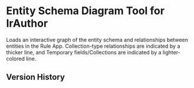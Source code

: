 # Entity Schema Diagram Tool for IrAuthor
Loads an interactive graph of the entity schema and relationships between entities in the Rule App.  Collection-type relationships are indicated by a thicker line, and Temporary fields/Collections are indicated by a lighter-colored line.

## Version History

